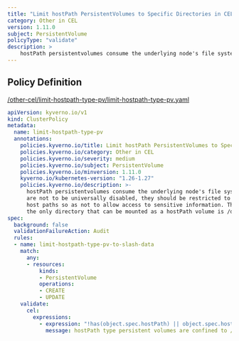 ```yaml
---
title: "Limit hostPath PersistentVolumes to Specific Directories in CEL expressions"
category: Other in CEL
version: 1.11.0
subject: PersistentVolume
policyType: "validate"
description: >
    hostPath persistentvolumes consume the underlying node's file system. If hostPath volumes are not to be universally disabled, they should be restricted to only certain host paths so as not to allow access to sensitive information. This policy ensures the only directory that can be mounted as a hostPath volume is /data.
---
```


## Policy Definition
<a href="https://github.com/kyverno/policies/raw/main//other-cel/limit-hostpath-type-pv/limit-hostpath-type-pv.yaml" target="-blank">/other-cel/limit-hostpath-type-pv/limit-hostpath-type-pv.yaml</a>

```yaml
apiVersion: kyverno.io/v1
kind: ClusterPolicy
metadata:
  name: limit-hostpath-type-pv
  annotations:
    policies.kyverno.io/title: Limit hostPath PersistentVolumes to Specific Directories in CEL expressions
    policies.kyverno.io/category: Other in CEL 
    policies.kyverno.io/severity: medium
    policies.kyverno.io/subject: PersistentVolume
    policies.kyverno.io/minversion: 1.11.0
    kyverno.io/kubernetes-version: "1.26-1.27"
    policies.kyverno.io/description: >-
      hostPath persistentvolumes consume the underlying node's file system. If hostPath volumes
      are not to be universally disabled, they should be restricted to only certain
      host paths so as not to allow access to sensitive information. This policy ensures
      the only directory that can be mounted as a hostPath volume is /data.
spec:
  background: false
  validationFailureAction: Audit
  rules:
  - name: limit-hostpath-type-pv-to-slash-data
    match:
      any:
      - resources:
          kinds:
          - PersistentVolume
          operations:
          - CREATE
          - UPDATE
    validate:
      cel: 
        expressions:
          - expression: "!has(object.spec.hostPath) || object.spec.hostPath.path.startsWith('/data')"
            message: hostPath type persistent volumes are confined to /data.


```
